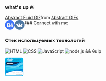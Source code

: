 ### what's up :fire:
<div class="tenor-gif-embed" data-postid="15877703" data-share-method="host" data-aspect-ratio="1" data-width="100%"><a href="https://tenor.com/view/abstract-fluid-flowey-oil-like-gif-15877703">Abstract Fluid GIF</a>from <a href="https://tenor.com/search/abstract-gifs">Abstract GIFs</a></div> <script type="text/javascript" async src="https://tenor.com/embed.js"></script>
### Connect with me:
<a href="https://www.behance.net/Znat">
  <img align="left" alt="behance" width="32px" src="behance.png" />
 </a>
 <a href="https://vk.com/theznat7">
  <img align="left" alt="Vk" width="32px" src="vk.png" />
 </a> 
 <br/>
 <br/>
 
### Стек используемых технологий

![HTML](https://img.shields.io/badge/-HTML-090909?style=for-the-badge&logo=html5)
![CSS](https://img.shields.io/badge/-CSS-090909?style=for-the-badge&logo=css3)
![JavaScript](https://img.shields.io/badge/-JavaScript-090909?style=for-the-badge&logo=JavaScript)
![node.js && Gulp](https://img.shields.io/badge/-Gulp-090909?style=for-the-badge&logo=node.js)


[![CCNA](https://github.com/TheZnat/TheZnat/blob/main/ccna-introduction-to-networks%20(1).png)](https://www.credly.com/badges/6dbb3a9e-1d15-4c35-ba8d-da2d3d192005/email)

